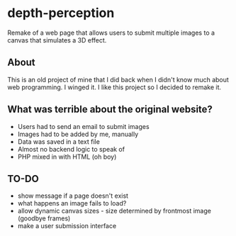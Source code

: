 # depth-perception
Remake of a web page that allows users to submit multiple images to a canvas that simulates a 3D effect.

## About
This is an old project of mine that I did back when I didn't know much about web programming. I winged it.
I like this project so I decided to remake it.

## What was terrible about the original website?
 - Users had to send an email to submit images
 - Images had to be added by me, manually
 - Data was saved in a text file
 - Almost no backend logic to speak of
 - PHP mixed in with HTML (oh boy)

 ## TO-DO
 - show message if a page doesn't exist
 - what happens an image fails to load?
 - allow dynamic canvas sizes - size determined by frontmost image (goodbye frames)
 - make a user submission interface